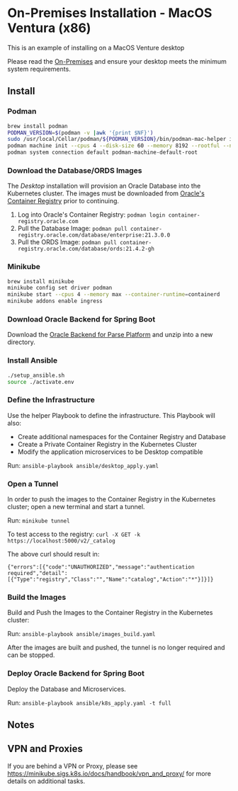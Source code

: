 # On-Premises Installation - MacOS Ventura (x86)

This is an example of installing on a MacOS Venture desktop

Please read the [On-Premises](../index.md) and ensure your desktop meets the minimum system requirements.

## Install

### Podman

```bash
brew install podman
PODMAN_VERSION=$(podman -v |awk '{print $NF}')
sudo /usr/local/Cellar/podman/${PODMAN_VERSION}/bin/podman-mac-helper install
podman machine init --cpus 4 --disk-size 60 --memory 8192 --rootful --now
podman system connection default podman-machine-default-root
```

### Download the Database/ORDS Images

The _Desktop_ installation will provision an Oracle Database into the Kubernetes cluster.  The images must be downloaded from [Oracle's Container Registry](https://container-registry.oracle.com/) prior to continuing.

1. Log into Oracle's Container Registry: `podman login container-registry.oracle.com`
2. Pull the Database Image: `podman pull container-registry.oracle.com/database/enterprise:21.3.0.0`
3. Pull the ORDS Image: `podman pull container-registry.oracle.com/database/ords:21.4.2-gh`

### Minikube

```bash
brew install minikube
minikube config set driver podman
minikube start --cpus 4 --memory max --container-runtime=containerd
minikube addons enable ingress
```

### Download Oracle Backend for Spring Boot

Download the [Oracle Backend for Parse Platform](https://github.com/oracle/microservices-datadriven/releases/download/OBAAS-1.0.0/on-prem-mbaas_v0.1.1.zip) and unzip into a new directory.

### Install Ansible

```bash
./setup_ansible.sh
source ./activate.env
```

### Define the Infrastructure

Use the helper Playbook to define the infrastructure.  This Playbook will also:

* Create additional namespaces for the Container Registry and Database
* Create a Private Container Registry in the Kubernetes Cluster
* Modify the application microservices to be Desktop compatible

Run: `ansible-playbook ansible/desktop_apply.yaml`

### Open a Tunnel

In order to push the images to the Container Registry in the Kubernetes cluster; open a new terminal and start a tunnel.

Run: `minikube tunnel`

To test access to the registry:
`curl -X GET -k https://localhost:5000/v2/_catalog`

The above curl should result in:

```text
{"errors":[{"code":"UNAUTHORIZED","message":"authentication required","detail":[{"Type":"registry","Class":"","Name":"catalog","Action":"*"}]}]}
```

### Build the Images

Build and Push the Images to the Container Registry in the Kubernetes cluster:

Run: `ansible-playbook ansible/images_build.yaml`

After the images are built and pushed, the tunnel is no longer required and can be stopped.

### Deploy Oracle Backend for Spring Boot

Deploy the Database and Microservices.

Run: `ansible-playbook ansible/k8s_apply.yaml -t full`

## Notes

## VPN and Proxies

If you are behind a VPN or Proxy, please see https://minikube.sigs.k8s.io/docs/handbook/vpn_and_proxy/ for more details on additional tasks.